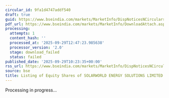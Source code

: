 ```yaml
---
circular_id: 9fa1d4747addf540
draft: true
guid: https://www.bseindia.com/markets/MarketInfo/DispNoticesNCirculars.aspx?Noticeid={6ADD121C-F467-4667-B4F2-FB265E5CBF68}&noticeno=20250929-32&dt=09/29/2025&icount=32&totcount=48&flag=0
pdf_url: https://www.bseindia.com/markets/MarketInfo/DownloadAttach.aspx?id=20250929-32&attachedId=
processing:
  attempts: 1
  content_hash: ''
  processed_at: '2025-09-29T12:47:23.985638'
  processor_version: '2.0'
  stage: download_failed
  status: failed
published_date: '2025-09-29T10:23:35+00:00'
rss_url: https://www.bseindia.com/markets/MarketInfo/DispNoticesNCirculars.aspx?Noticeid={6ADD121C-F467-4667-B4F2-FB265E5CBF68}&noticeno=20250929-32&dt=09/29/2025&icount=32&totcount=48&flag=0
source: bse
title: Listing of Equity Shares of SOLARWORLD ENERGY SOLUTIONS LIMITED
---
```


Processing in progress...
